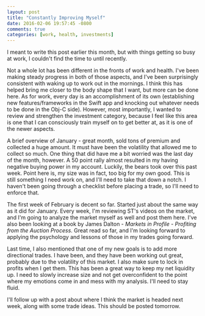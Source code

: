 ```yaml
---
layout: post
title: "Constantly Improving Myself"
date: 2016-02-06 19:57:45 -0800
comments: true
categories: [work, health, investments]
---
```


I meant to write this post earlier this month, but with things getting so busy at work, I couldn't find the time to until recently.

Not a whole lot has been different in the fronts of work and health. I've been making steady progress in both of those aspects, and I've been surprisingly consistent with waking up to work out in the mornings. I think this has helped bring me closer to the body shape that I want, but more can be done here. As for work, every day is an accomplishment of its own (establishing new features/frameworks in the Swift app and knocking out whatever needs to be done in the Obj-C side). However, most importantly, I wanted to review and strengthen the investment category, because I feel like this area is one that I can consciously train myself on to get better at, as it is one of the newer aspects.

A brief overview of January - great month, sold tons of premium and collected a huge amount. It must have been the volatility that allowed me to collect so much. One thing that did have me a bit worried was the last day of the month, however. A 50 point rally almost resulted in my having negative buying power in my account. Luckily, the bears took over this past week. Point here is, my size was in fact, too big for my own good. This is still something I need work on, and I'll need to take that down a notch. I haven't been going through a checklist before placing a trade, so I'll need to enforce that.

The first week of February is decent so far. Started just about the same way as it did for January. Every week, I'm reviewing ST's videos on the market, and I'm going to analyze the market myself as well and post them here. I've also been looking at a book by James Dalton - *Markets in Profile - Profiting from the Auction Process*. Great read so far, and I'm looking forward to applying the psychology and lessons of those in my trades going forward.

Last time, I also mentioned that one of my new goals is to add more directional trades. I have been, and they have been working out great, probably due to the volatility of this market. I also make sure to lock in profits when I get them. This has been a great way to keep my net liquidity up. I need to slowly increase size and not get overconfident to the point where my emotions come in and mess with my analysis. I'll need to stay fluid.

I'll follow up with a post about where I think the market is headed next week, along with some trade ideas. This should be posted tomorrow.